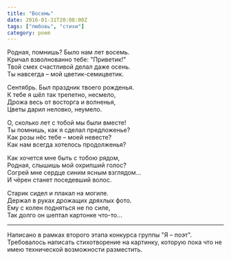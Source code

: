```yaml
---
title: "Восемь"
date: 2016-01-31T20:08:00Z
tags: ["любовь", "стихи"]
category: poem
---
```


Родная, помнишь? Было нам лет восемь.  
Кричал взволнованно тебе: "Приветик!"  
Твой смех счастливой делал даже осень.  
Ты навсегда – мой цветик-семицветик.

Сентябрь. Был праздник твоего рожденья.  
К тебе я шёл так трепетно, несмело,  
Дрожа весь от восторга и волненья,  
Цветы дарил неловко, неумело.

О, сколько лет с тобой мы были вместе!  
Ты помнишь, как я сделал предложенье?  
Как розы нёс тебе – моей невесте?  
Как нам всегда хотелось продолженья?

Как хочется мне быть с тобою рядом,  
Родная, слышишь мой охрипший голос?  
Согрей мне сердце синим ясным взглядом…  
И чёрен станет поседевший волос.

Старик сидел и плакал на могиле.  
Держал в руках дрожащих дряхлых фото.  
Ему с колен подняться не по силе,  
Так долго он шептал картонке что-то…

-----  
Написано в рамках второго этапа конкурса группы "Я – поэт".  
Требовалось написать стихотворение на картинку, которую пока что не имею технической возможности разместить.


